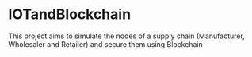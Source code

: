# IOTandBlockchain

This project aims to simulate the nodes of a supply chain (Manufacturer, Wholesaler and Retailer) and secure them using Blockchain

